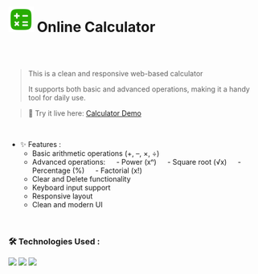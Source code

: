 <h1>
<img src="https://raw.githubusercontent.com/mahdibaderloo/online-calculator/09ee1698e8d5a1b94d9aa470018465fb6cfa334c/Images/calculator-svg.svg" width="50px"/>
Online Calculator 
</h1>

<br>
<br>

> This is a clean and responsive web-based calculator
>
> It supports both basic and advanced operations, making it a handy tool for daily use.

>
> 🚀 Try it live here: <a href="https://mahdibaderloo.github.io/online-calculator/">Calculator Demo</a>

<br>

- ✨ Features :
   - Basic arithmetic operations (+, –, ×, ÷)
   - Advanced operations:
     - Power (xⁿ)
     - Square root (√x)
     - Percentage (%)
     - Factorial (x!)
   - Clear and Delete functionality
   - Keyboard input support
   - Responsive layout
   - Clean and modern UI

<br>

### 🛠️ Technologies Used :
![](https://img.shields.io/badge/HTML5-E34F26?style=for-the-badge&logo=html5&logoColor=white)
![](https://img.shields.io/badge/CSS3-1572B6?style=for-the-badge&logo=css3&logoColor=white)
![](https://img.shields.io/badge/JavaScript-323330?style=for-the-badge&logo=javascript&logoColor=F7DF1E)




